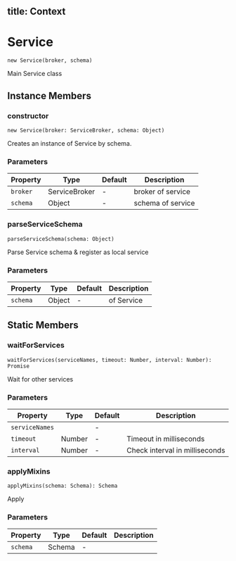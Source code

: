 title: Context
---



# Service




`new Service(broker, schema)`

Main Service class








## Instance Members



### constructor



`new Service(broker: ServiceBroker, schema: Object)`

Creates an instance of Service by schema.


### Parameters

| Property | Type | Default | Description |
| -------- | ---- | ------- | ----------- |
| `broker` | ServiceBroker | - | broker of service |
| `schema` | Object | - | schema of service |








### parseServiceSchema



`parseServiceSchema(schema: Object)`

Parse Service schema & register as local service


### Parameters

| Property | Type | Default | Description |
| -------- | ---- | ------- | ----------- |
| `schema` | Object | - | of Service |









## Static Members



### waitForServices



`waitForServices(serviceNames, timeout: Number, interval: Number): Promise`

Wait for other services


### Parameters

| Property | Type | Default | Description |
| -------- | ---- | ------- | ----------- |
| `serviceNames` |  | - |  |
| `timeout` | Number | - | Timeout in milliseconds |
| `interval` | Number | - | Check interval in milliseconds |








### applyMixins



`applyMixins(schema: Schema): Schema`

Apply 


### Parameters

| Property | Type | Default | Description |
| -------- | ---- | ------- | ----------- |
| `schema` | Schema | - |  |









